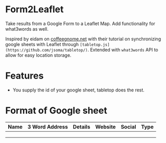 # Form2Leaflet
Take results from a Google Form to a Leaflet Map. Add functionality for what3words as well.

Inspired by eidam on [coffeegnome.net](http://www.coffeegnome.net/synchronization-of-leaflet-js-and-google-spreadsheet/) with their tutorial on synchronizing google sheets with Leaflet through `[tabletop.js](https://github.com/jsoma/tabletop/)`. Extended with `what3words` API to allow for easy location storage.

# Features
- You supply the id of your google sheet, tabletop does the rest.


# Format of Google sheet

| Name | 3 Word Address | Details | Website | Social | Type |
|:----:|:--------------:|:-------:|:-------:|:------:|:----:|
|      |                |         |         |        |      |
|      |                |         |         |        |      |
|      |                |         |         |        |      |
